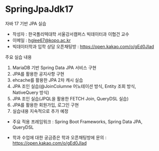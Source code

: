 # SpringJpaJdk17
자바 17 기반 JPA 실습 

* 작성자 : 한국폴리텍대학 서울강서캠퍼스 빅데이터과 이협건 교수
* 이메일 : hglee67@kopo.ac.kr
* 빅데이터학과 입학 상담 오픈채팅방 : https://open.kakao.com/o/gEd0JIad

주요 실습 내용
1. MariaDB 기반 Spring Data JPA 서비스 구현
2. JPA를 활용한 공지사항 구현
3. ehcache를 활용한 JPA 2차 캐시 실습
4. JPA 조인 실습(@JoinColumne 어노테이션 방식, Entity 조회 방식, NativeQuery 방식)
5. JPA 조인 실습(JPQL을 활용한 FETCH Join, QueryDSL 실습)
6. JPA를 활용한 회원가입, 로그인 구현
7. 실습내용 지속적으로 추가 예정

* 주요 적용 프레임워크 : Spring Boot Frameworks, Spring Data JPA, QueryDSL

* 학과 수업에 대한 궁금증은 학과 오픈채팅방에 문의 : https://open.kakao.com/o/gEd0JIad
